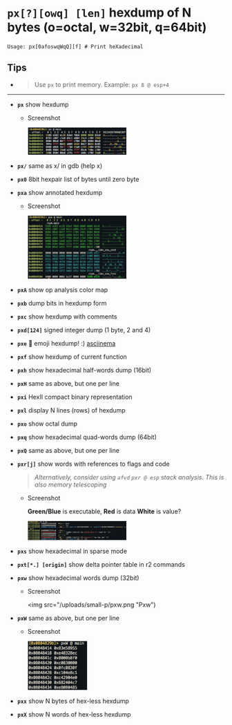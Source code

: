 <!-- TITLE: px -->

#  **`px[?][owq] [len]`** hexdump of N bytes (o=octal, w=32bit, q=64bit)


```text
Usage: px[0afoswqWqQ][f] # Print heXadecimal
```


## **Tips**
  - > Use `px` to print memory. Example: `px 8 @ esp+4`

---

- **`px`** show hexdump
  - Screenshot

    <img src="/uploads/small-p/px.png" width="50%">

- **`px/`** same as x/ in gdb (help x)
- **`px0`** 8bit hexpair list of bytes until zero byte
- **`pxa`** show annotated hexdump
  - Screenshot

    <img src="/uploads/small-p/pxa.png" width="50%">

- **`pxA`** show op analysis color map
- **`pxb`** dump bits in hexdump form
- **`pxc`** show hexdump with comments
- **`pxd[124]`** signed integer dump (1 byte, 2 and 4)
- **`pxe`** 🚀 emoji hexdump! :) [asciinema](https://asciinema.org/a/g15mRdZIIhC6Zj3vNbp0flwiX)
- **`pxf`** show hexdump of current function
- **`pxh`** show hexadecimal half-words dump (16bit)
- **`pxH`** same as above, but one per line
- **`pxi`** HexII compact binary representation
- **`pxl`** display N lines (rows) of hexdump
- **`pxo`** show octal dump
- **`pxq`** show hexadecimal quad-words dump (64bit)
- **`pxQ`** same as above, but one per line
- **`pxr[j]`** show words with references to flags and code
  > _Alternatively, consider using `afvd`_
  > _`pxr @ esp` stack analysis. This is also memory telescoping_
  - Screenshot

     **Green/Blue** is executable, **Red** is data **White** is value?

    <img src="/uploads/small-p/pxr.png" width="50%">

- **`pxs`** show hexadecimal in sparse mode
- **`pxt[*.] [origin]`** show delta pointer table in r2 commands
- **`pxw`** show hexadecimal words dump (32bit)
  - Screenshot

    <img src="/uploads/small-p/pxw.png "Pxw")

- **`pxW`** same as above, but one per line
  - Screenshot

    <img src="/uploads/small-p/px-cap-w.png" width="30%">

- **`pxx`** show N bytes of hex-less hexdump
- **`pxX`** show N words of hex-less hexdump


<p hidden>px px0 pxa pxA pxb pxc pxd pxe pxf pxh pxH pxi pxl pxo pxq pxQ pxr pxs pxt pxw pxW pxx pxX</p>